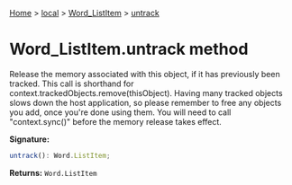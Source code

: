 [Home](./index) &gt; [local](local.md) &gt; [Word\_ListItem](local.word_listitem.md) &gt; [untrack](local.word_listitem.untrack.md)

# Word\_ListItem.untrack method

Release the memory associated with this object, if it has previously been tracked. This call is shorthand for context.trackedObjects.remove(thisObject). Having many tracked objects slows down the host application, so please remember to free any objects you add, once you're done using them. You will need to call "context.sync()" before the memory release takes effect.

**Signature:**
```javascript
untrack(): Word.ListItem;
```
**Returns:** `Word.ListItem`

